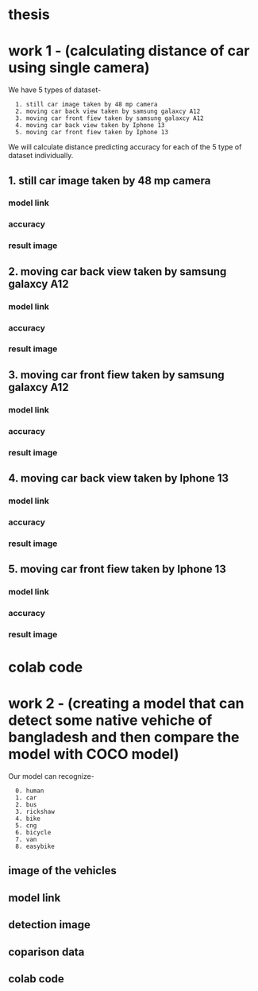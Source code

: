 # thesis

# work 1 - (calculating distance of car using single camera)
We have 5 types of dataset-


```
  1. still car image taken by 48 mp camera
  2. moving car back view taken by samsung galaxcy A12
  3. moving car front fiew taken by samsung galaxcy A12
  4. moving car back view taken by Iphone 13
  5. moving car front fiew taken by Iphone 13
```

We will calculate distance predicting accuracy for each of the 5 type of dataset individually.

## 1. still car image taken by 48 mp camera
### model link
### accuracy
### result image

## 2. moving car back view taken by samsung galaxcy A12
### model link
### accuracy
### result image

## 3. moving car front fiew taken by samsung galaxcy A12
### model link
### accuracy
### result image

## 4. moving car back view taken by Iphone 13
### model link
### accuracy
### result image

## 5. moving car front fiew taken by Iphone 13
### model link
### accuracy
### result image


# colab code
# work 2 - (creating a model that can detect some native vehiche of bangladesh and then compare the model with COCO model)

Our model can recognize-
```
  0. human
  1. car
  2. bus
  3. rickshaw
  4. bike
  5. cng
  6. bicycle
  7. van
  8. easybike
```

## image of the vehicles
## model link
## detection image
## coparison data
## colab code
  
